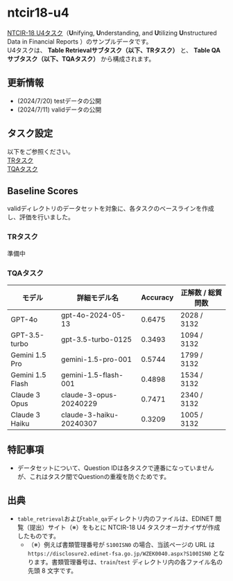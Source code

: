 # ntcir18-u4
[NTCIR-18 U4タスク](https://sites.google.com/view/ntcir18-u4/home?authuser=0, "NTCIR-18 U4")（**U**nifying, **U**nderstanding, and **U**tilizing **U**nstructured Data in Financial Reports
）のサンプルデータです。\
U4タスクは、 **Table Retrievalサブタスク（以下、TRタスク）** と、 **Table QAサブタスク（以下、TQAタスク）** から構成されます。

## 更新情報
- (2024/7/20) testデータの公開
- (2024/7/11) validデータの公開

## タスク設定
以下をご参照ください。\
[TRタスク](https://sites.google.com/view/ntcir18-u4/subtasks/table-retrieval?authuser=0, "Table Retrieval")\
[TQAタスク](https://sites.google.com/view/ntcir18-u4/subtasks/table-qa?authuser=0, "Table QA")

## Baseline Scores
validディレクトリのデータセットを対象に、各タスクのベースラインを作成し、評価を行いました。

### TRタスク
準備中

### TQAタスク
| モデル | 詳細モデル名 | Accuracy | 正解数 / 総質問数 |
| --- | --- | --- | --- |
| GPT-4o | gpt-4o-2024-05-13 | 0.6475 | 2028 / 3132 |
| GPT-3.5-turbo | gpt-3.5-turbo-0125 | 0.3493 | 1094 / 3132 |
| Gemini 1.5 Pro | gemini-1.5-pro-001 | 0.5744 | 1799 / 3132 |
| Gemini 1.5 Flash | gemini-1.5-flash-001 | 0.4898 | 1534 / 3132 |
| Claude 3 Opus | claude-3-opus-20240229 | 0.7471 | 2340 / 3132 |
| Claude 3 Haiku | claude-3-haiku-20240307 | 0.3209 | 1005 / 3132 |

## 特記事項
- データセットについて、Question IDは各タスクで連番になっていませんが、これはタスク間でQuestionの重複を防ぐためです。

## 出典
- `table_retrieval`および`table_qa`ディレクトリ内のファイルは、EDINET 閲覧（提出）サイト（※）をもとに NTCIR-18 U4 タスクオーガナイザが作成したものです。
    - （※）例えば書類管理番号が `S100ISN0` の場合、当該ページの URL は `https://disclosure2.edinet-fsa.go.jp/WZEK0040.aspx?S100ISN0` となります。書類管理番号は、`train`/`test` ディレクトリ内の各ファイル名の先頭 8 文字です。
